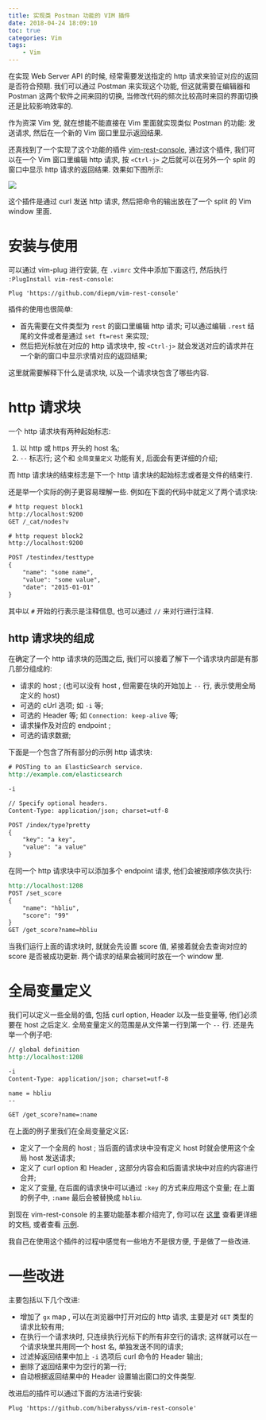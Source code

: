 ```yaml
---
title: 实现类 Postman 功能的 VIM 插件
date: 2018-04-24 18:09:10
toc: true
categories: Vim
tags:
    - Vim
---
```

在实现 Web Server API 的时候, 经常需要发送指定的 http 请求来验证对应的返回是否符合预期.
我们可以通过 Postman 来实现这个功能, 但这就需要在编辑器和 Postman 这两个软件之间来回的切换,
当修改代码的频次比较高时来回的界面切换还是比较影响效率的.

作为资深 Vim 党, 就在想能不能直接在 Vim 里面就实现类似 Postman 的功能:
发送请求, 然后在一个新的 Vim 窗口里显示返回结果.

还真找到了一个实现了这个功能的插件 [vim-rest-console](https://github.com/diepm/vim-rest-console),
通过这个插件, 我们可以在一个 Vim 窗口里编辑 http 请求, 按 `<Ctrl-j>` 之后就可以在另外一个 split 的窗口中显示 http 请求的返回结果.
效果如下图所示:

![](vim-rest-console.gif)

这个插件是通过 curl 发送 http 请求, 然后把命令的输出放在了一个 split 的 Vim window 里面.

<!--more-->

# 安装与使用

可以通过 vim-plug 进行安装, 在 `.vimrc` 文件中添加下面这行, 然后执行 `:PlugInstall vim-rest-console`:

```vim
Plug 'https://github.com/diepm/vim-rest-console'
```

插件的使用也很简单:

* 首先需要在文件类型为 `rest` 的窗口里编辑 http 请求; 可以通过编辑 `.rest` 结尾的文件或者是通过 `set ft=rest` 来实现;
* 然后把光标放在对应的 http 请求块中, 按 `<Ctrl-j>` 就会发送对应的请求并在一个新的窗口中显示求情对应的返回结果;

这里就需要解释下什么是请求块, 以及一个请求块包含了哪些内容.

# http 请求块

一个 http 请求块有两种起始标志:

1. 以 http 或 https 开头的 host 名;
2. `--` 标志行; 这个和 `全局变量定义` 功能有关, 后面会有更详细的介绍;

而 http 请求块的结束标志是下一个 http 请求块的起始标志或者是文件的结束行.

还是举一个实际的例子更容易理解一些. 例如在下面的代码中就定义了两个请求块:

```txt
# http request block1
http://localhost:9200
GET /_cat/nodes?v

# http request block2
http://localhost:9200

POST /testindex/testtype
{
    "name": "some name",
    "value": "some value",
    "date": "2015-01-01"
}
```

其中以 `#` 开始的行表示是注释信息, 也可以通过 `//` 来对行进行注释.

## http 请求块的组成

在确定了一个 http 请求块的范围之后, 我们可以接着了解下一个请求块内部是有那几部分组成的:

* 请求的 host ; (也可以没有 host , 但需要在块的开始加上 `--` 行, 表示使用全局定义的 host)
* 可选的 cUrl 选项; 如 `-i` 等;
* 可选的 Header 等; 如 `Connection: keep-alive` 等;
* 请求操作及对应的 endpoint ;
* 可选的请求数据;

下面是一个包含了所有部分的示例 http 请求块:

```rest
# POSTing to an ElasticSearch service.
http://example.com/elasticsearch

-i

// Specify optional headers.
Content-Type: application/json; charset=utf-8

POST /index/type?pretty
{
    "key": "a key",
    "value": "a value"
}
```

在同一个 http 请求块中可以添加多个 endpoint 请求, 他们会被按顺序依次执行:

```rest
http://localhost:1208
POST /set_score
{
    "name": "hbliu",
    "score": "99"
}
GET /get_score?name=hbliu
```

当我们运行上面的请求块时, 就就会先设置 score 值, 紧接着就会去查询对应的 score 是否被成功更新.
两个请求的结果会被同时放在一个 window 里.

# 全局变量定义

我们可以定义一些全局的值, 包括 curl option, Header 以及一些变量等,
他们必须要在 host 之后定义.
全局变量定义的范围是从文件第一行到第一个 `--` 行. 还是先举一个例子吧:

```rest
// global definition
http://localhost:1208

-i
Content-Type: application/json; charset=utf-8

name = hbliu
--

GET /get_score?name=:name
```

在上面的例子里我们在全局变量定义区:

* 定义了一个全局的 host ; 当后面的请求块中没有定义 host 时就会使用这个全局 host 发送请求;
* 定义了 curl option 和 Header , 这部分内容会和后面请求块中对应的内容进行合并;
* 定义了变量, 在后面的请求快中可以通过 `:key` 的方式来应用这个变量; 在上面的例子中, `:name` 最后会被替换成 `hbliu`.

到现在 vim-rest-console 的主要功能基本都介绍完了, 你可以在 [这里](https://github.com/diepm/vim-rest-console/blob/master/doc/vim-rest-console.txt)
查看更详细的文档, 或者查看 [示例](https://raw.githubusercontent.com/diepm/vim-rest-console/master/sample.rest).

我自己在使用这个插件的过程中感觉有一些地方不是很方便, 于是做了一些改进.

# 一些改进

主要包括以下几个改进:

* 增加了 `gx` map , 可以在浏览器中打开对应的 http 请求, 主要是对 `GET` 类型的请求比较有用;
* 在执行一个请求块时, 只连续执行光标下的所有非空行的请求; 这样就可以在一个请求块里共用同一个 host 名, 单独发送不同的请求;
* 过滤掉返回结果中加上 `-i` 选项后 curl 命令的 Header 输出;
* 删除了返回结果中为空行的第一行;
* 自动根据返回结果中的 Header 设置输出窗口的文件类型.

改进后的插件可以通过下面的方法进行安装:

```vim
Plug 'https://github.com/hiberabyss/vim-rest-console'
```
